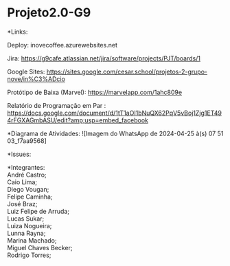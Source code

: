 # Projeto2.0-G9

*Links:  

Deploy: inovecoffee.azurewebsites.net

Jira: https://g9cafe.atlassian.net/jira/software/projects/PJT/boards/1  

Google Sites: https://sites.google.com/cesar.school/projetos-2-grupo-nove/in%C3%ADcio

Protótipo de Baixa (Marvel): https://marvelapp.com/1ahc809e 

Relatório de Programação em Par : https://docs.google.com/document/d/1tT1aOI1bNuQX62PqV5vBoj1Zjg1ET494rFGXAGmbASU/edit?amp;usp=embed_facebook

*Diagrama de Atividades:
![Imagem do WhatsApp de 2024-04-25 à(s) 07 51 03_f7aa9568]

*Issues:


*Integrantes:  
André Castro;  
Caio Lima;  
Diego Vougan;  
Felipe Caminha;  
José Braz;  
Luiz Felipe de Arruda;  
Lucas Sukar;  
Luiza Nogueira;  
Lunna Rayna;  
Marina Machado;  
Miguel Chaves Becker;  
Rodrigo Torres;
